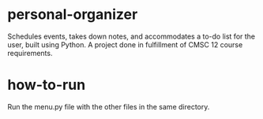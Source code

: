 # personal-organizer
Schedules events, takes down notes, and accommodates a to-do list for the user, built using Python. A project done in fulfillment of CMSC 12 course requirements.

# how-to-run
Run the menu.py file with the other files in the same directory.
